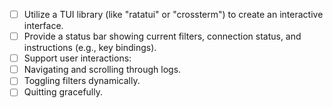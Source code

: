    - [ ] Utilize a TUI library (like "ratatui" or "crossterm") to create an interactive interface.
   - [ ] Provide a status bar showing current filters, connection status, and instructions (e.g., key bindings).
   - [ ] Support user interactions:
   - [ ] Navigating and scrolling through logs.
   - [ ] Toggling filters dynamically.
   - [ ] Quitting gracefully.
